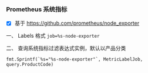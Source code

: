 ### Prometheus 系统指标
- [x] 基于 https://github.com/prometheus/node_exporter

一、 Labels 格式 `job=%s-node-exporter`

二、 查询系统指标过滤表达式实例，默认以产品分类
```
fmt.Sprintf(`%s="%s-node-exporter"`, MetricLabelJob, query.ProductCode)
```
